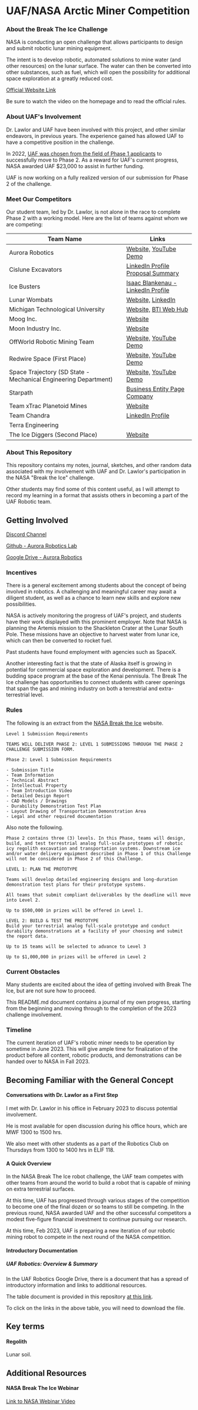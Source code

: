 # UAF/NASA Arctic Miner Competition

### About the Break The Ice Challenge

NASA is conducting an open challenge that allows participants to design and submit robotic lunar mining equipment.

The intent is to develop robotic, automated solutions to mine water (and other resources) on the lunar surface. The water can then be converted into other substances, such as fuel, which will open the possibility for additional space exploration at a greatly reduced cost.

[Official Website Link](https://breaktheicechallenge.com/)

Be sure to watch the video on the homepage and to read the official rules.

### About UAF's Involvement

Dr. Lawlor and UAF have been involved with this project, and other similar endeavors, in previous years. The experience gained has allowed UAF to have a competitive position in the challenge.

In 2022, [UAF was chosen from the field of Phase 1 applicants](https://www.nasa.gov/directorates/spacetech/centennial_challenges/nasa-announces-newest-winners-in-break-the-ice-lunar-challenge.html) to successfully move to Phase 2. As a reward for UAF's current progress, NASA awarded UAF $23,000 to assist in further funding.

UAF is now working on a fully realized version of our submission for Phase 2 of the challenge.

### Meet Our Competitors

Our student team, led by Dr. Lawlor, is not alone in the race to complete Phase 2 with a working model. Here are the list of teams against whom we are competing:

| Team Name | Links |
| --------- | ----- |
| Aurora Robotics | [Website,](http://auroraroboticslab.com/) [YouTube Demo](https://www.youtube.com/watch?v=CYMc3-YMdgU&ab_channel=OrionLawlor) |
| Cislune Excavators | [LinkedIn Profile](https://www.linkedin.com/search/results/people/?currentCompany=%5B%2281476688%22%5D&origin=COMPANY_PAGE_CANNED_SEARCH&sid=Q%40g) [Proposal Summary](https://sbir.nasa.gov/SBIR/abstracts/22/sttr/phase1/STTR-22-1-T7.04-1066.html) |
| Ice Busters | [Isaac Blankenau - LinkedIn Profile](https://www.linkedin.com/in/isaac-blankenau/) |
| Lunar Wombats | [Website,](https://www.utilismachina.com/lunar-wombats) [LinkedIn](https://www.linkedin.com/company/utilis-machina-llc/) |
| Michigan Technological University | [Website,](https://huskyworks.space/) [BTI Web Hub](https://huskyworks.space/projects/btic) |
| Moog Inc. | [Website](https://www.moog.com/news.html) |
| Moon Industry Inc. | [Website](https://www.moonindustryinc.com/our-productline/) |
| OffWorld Robotic Mining Team | [Website,](https://www.offworld.ai/) [YouTube Demo](https://www.youtube.com/watch?v=akEo4qjxCR4&ab_channel=OffWorld) |
| Redwire Space (First Place) | [Website,](https://redwirespace.com/) [YouTube Demo](https://www.youtube.com/watch?v=7bLMuuUZHFs&ab_channel=bungieanimator) |
| Space Trajectory (SD State - Mechanical Engineering Department) | [Website,](https://www.sdstate.edu/mechanical-engineering) [YouTube Demo](https://www.youtube.com/watch?v=U5RHfIzrvL4&ab_channel=SDState-MechanicalEngineeringDepartment) |
| Starpath | [Business Entity Page](https://www.bizapedia.com/ca/starpath-robotics-inc.html) [Company](https://ca.ltddir.com/companies/starpath-robotics-inc/) |
| Team xTrac Planetoid Mines | [Website](http://www.planetoidmines.com/#) |
| Team Chandra | [LinkedIn Profile](https://www.linkedin.com/in/akshita-gaba-04a511210/?original_referer=https%3A%2F%2Fwww%2Egoogle%2Ecom%2F&originalSubdomain=in)  |
| Terra Engineering | |
| The Ice Diggers (Second Place) | [Website](https://space.mines.edu/mines-wins-award-at-nasa-break-the-ice-lunar-challenge/) |

### About This Repository

This repository contains my notes, journal, sketches, and other random data associated with my involvement with UAF and Dr. Lawlor's participation in the NASA "Break the Ice" challenge.

Other students may find some of this content useful, as I will attempt to record my learning in a format that assists others in becoming a part of the UAF Robotic team.

## Getting Involved

[Discord Channel](https://discord.gg/Bn6ajrzH)

[Github - Aurora Robotics Lab](https://github.com/AuroraRoboticsLab)

[Google Drive - Aurora Robotics](https://drive.google.com/drive/u/3/folders/0B8usrKyXQLD_MTk0d3kxdTFYc2M?resourcekey=0-mtEqzlWHI9JxXBUNnrJwDA)

### Incentives

There is a general excitement among students about the concept of being involved in robotics. A challenging and meaningful career may await a diligent student, as well as a chance to learn new skills and explore new possibilities. 

NASA is actively monitoring the progress of UAF's project, and students have their work displayed with this prominent employer. Note that NASA is planning the Artemis mission to the Shackleton Crater at the Lunar South Pole. These missions have an objective to harvest water from lunar ice, which can then be converted to rocket fuel. 

Past students have found employment with agencies such as SpaceX.

Another interesting fact is that the state of Alaska itself is growing in potential for commercial space exploration and development. There is a budding space program at the base of the Kenai pennisula. The Break The Ice challenge has opportunities to connect students with career openings that span the gas and mining industry on both a terrestrial and extra-terrestrial level. 

### Rules

The following is an extract from the [NASA Break the Ice](https://breaktheicechallenge.com/) website.

    Level 1 Submission Requirements

    TEAMS WILL DELIVER PHASE 2: LEVEL 1 SUBMISSIONS THROUGH THE PHASE 2 CHALLENGE SUBMISSION FORM.

    Phase 2: Level 1 Submission Requirements

    - Submission Title
    - Team Information
    - Technical Abstract
    - Intellectual Property
    - Team Introduction Video
    - Detailed Design Report
    - CAD Models / Drawings
    - Durability Demonstration Test Plan
    - Layout Drawing of Transportation Demonstration Area
    - Legal and other required documentation

Also note the following.

    Phase 2 contains three (3) levels. In this Phase, teams will design, build, and test terrestrial analog full-scale prototypes of robotic icy regolith excavation and transportation systems. Downstream ice and/or water delivery equipment described in Phase 1 of this Challenge will not be considered in Phase 2 of this Challenge.

    LEVEL 1: PLAN THE PROTOTYPE

    Teams will develop detailed engineering designs and long-duration demonstration test plans for their prototype systems.
    
    All teams that submit compliant deliverables by the deadline will move into Level 2.

    Up to $500,000 in prizes will be offered in Level 1.

    LEVEL 2: BUILD & TEST THE PROTOTYPE
    Build your terrestrial analog full-scale prototype and conduct durability demonstrations at a facility of your choosing and submit the report data.
    
    Up to 15 teams will be selected to advance to Level 3

    Up to $1,000,000 in prizes will be offered in Level 2

### Current Obstacles

Many students are excited about the idea of getting involved with Break The Ice, but are not sure how to proceed.

This README.md document contains a journal of my own progress, starting from the beginning and moving through to the completion of the 2023 challenge involvement. 

### Timeline

The current iteration of UAF's robotic miner needs to be operation by sometime in June 2023. This will give ample time for finalization of the product before all content, robotic products, and demonstrations can be handed over to NASA in Fall 2023. 

## Becoming Familiar with the General Concept

#### Conversations with Dr. Lawlor as a First Step

I met with Dr. Lawlor in his office in February 2023 to discuss potential involvement.

He is most available for open discussion during his office hours, which are MWF 1300 to 1500 hrs. 

We also meet with other students as a part of the Robotics Club on Thursdays from 1300 to 1400 hrs in ELIF 118.

#### A Quick Overview

In the NASA Break The Ice robot challenge, the UAF team competes with other teams from around the world to build a robot that is capable of mining on extra terrestrial surfaces. 

At this time, UAF has progressed through various stages of the competition to become one of the final dozen or so teams to still be competing. In the previous round, NASA awarded UAF and the other successful competitors a modest five-figure financial investment to continue pursuing our research. 

At this time, Feb 2023, UAF is preparing a new iteration of our robotic mining robot to compete in the next round of the NASA competition.

#### Introductory Documentation

##### UAF Robotics: Overview & Summary

In the UAF Robotics Google Drive, there is a document that has a spread of introductory information and links to additional resources.

The table document is provided in this repository [at this link](Documents/UAF-Robotics-Overview-and-Summary.pdf).

To click on the links in the above table, you will need to download the file.



## Key terms

#### Regolith

Lunar soil.

## Additional Resources

#### NASA Break The Ice Webinar

[Link to NASA Webinar Video](https://breaktheicechallenge.com/industry-perspective-webinar/)

